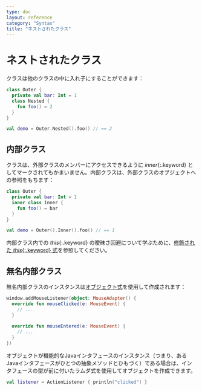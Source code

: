 ```yaml
---
type: doc
layout: reference
category: "Syntax"
title: "ネストされたクラス"
---
```


<!--original
- --
type: doc
layout: reference
category: "Syntax"
title: "Nested Classes"
- --
-->

# ネストされたクラス

<!--original
# Nested Classes
-->

クラスは他のクラスの中に入れ子にすることができます：

<!--original
Classes can be nested in other classes
-->

``` kotlin
class Outer {
  private val bar: Int = 1
  class Nested {
    fun foo() = 2
  }
}

val demo = Outer.Nested().foo() // == 2
```

<!--original
``` kotlin
class Outer {
  private val bar: Int = 1
  class Nested {
    fun foo() = 2
  }
}

val demo = Outer.Nested().foo() // == 2
```
-->

## 内部クラス

<!--original
## Inner classes
-->

クラスは、外部クラスのメンバーにアクセスできるように *inner*{:.keyword} としてマークされてもかまいません。内部クラスは、外部クラスのオブジェクトへの参照をもちます：

<!--original
A class may be marked as *inner*{: .keyword } to be able to access members of outer class. Inner classes carry a reference to an object of an outer class:
-->

``` kotlin
class Outer {
  private val bar: Int = 1
  inner class Inner {
    fun foo() = bar
  }
}

val demo = Outer().Inner().foo() // == 1
```

<!--original
``` kotlin
class Outer {
  private val bar: Int = 1
  inner class Inner {
    fun foo() = bar
  }
}

val demo = Outer().Inner().foo() // == 1
```
-->

内部クラス内での *this*{:.keyword} の曖昧さ回避について学ぶために、[修飾された *this*{:.keyword} 式](this-expressions.html)を参照してください。

<!--original
See [Qualified *this*{: .keyword } expressions](this-expressions.html) to learn about disambiguation of *this*{: .keyword } in inner classes.
-->

## 無名内部クラス

<!--original
## Anonymous inner classes
-->

無名内部クラスのインスタンスは[オブジェクト式](object-declarations.html#object-expressions)を使用して作成されます：

<!--original
Anonymous inner class instances are created using an [object expression](object-declarations.html#object-expressions):
-->
                                                      
``` kotlin
window.addMouseListener(object: MouseAdapter() {
  override fun mouseClicked(e: MouseEvent) {
    // ...
  }
                                                      
  override fun mouseEntered(e: MouseEvent) {
    // ...
  }
})
```

<!--original
``` kotlin
window.addMouseListener(object: MouseAdapter() {
  override fun mouseClicked(e: MouseEvent) {
    // ...
  }
                                                      
  override fun mouseEntered(e: MouseEvent) {
    // ...
  }
})
```
-->

オブジェクトが機能的なJavaインタフェースのインスタンス（つまり、あるJavaインタフェースがひとつの抽象メソッドとひもづく）である場合は、インタフェースの型が前に付いたラムダ式を使用してオブジェクトを作成できます。

<!--original
If the object is an instance of a functional Java interface (i.e. a Java interface with a single abstract method),
you can create it using a lambda expression prefixed with the type of the interface:
-->

``` kotlin
val listener = ActionListener { println("clicked") }
```

<!--original
``` kotlin
val listener = ActionListener { println("clicked") }
```
-->